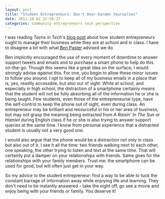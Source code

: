 ```yaml
---
layout: post
title: "Student Entrepreneurs: Don't Over-burden Yourselves"
date: 2011-10-02 22:50:27
categories: community entrepreneurs tech perspective
---
```


I was reading _Teens in Tech_'s [blog post](http://teensintech.com/blog/2011/10/social-business-math-class/) about how student entrepreneurs ought to manage their business while they are at school and in class. I have to disagree a bit with what [Ben Paster](http://twitter.com/benpaster) advised we do.

Ben implicitly encouraged the use of every moment of downtime to answer support tweets and emails and to purchase a smart phone to help do this on-the-go. Though this seems like a great idea on the surface, I would strongly advise _against_ this. For one, you begin to allow these minor issues to follow you around. I opt to keep all of my business emails in a place that is, yes, readily accessible, but also out of sight. While at school, and especially in high school, the distraction of a smartphone certainly means that the student will not be fully absorbing all of the information he or she is being taught. Few students, even those of the entrepreneurial type, have the self-control to keep the phone out of sight, even during class. An entrepreneur may be brilliant and resourceful in his or her area of business, but may not grasp the meaning being extracted from _A Raisin' In The Sun_ or _Hamlet_ during English class if he or she is also trying to answer support queries at the same time. I know from personal experience that a distracted student is usually not a very good one.

I would also argue that the phone would be a distraction not only in class but also out of it. I see it all the time: two friends walking next to each other, one speaking, the other trying to listen and text at the same time. That will certainly put a damper on your relationships with friends. Same goes for the relationships with your family members. Trust me: the smartphone can be used for good, but will often just get in your way.

So my advice to the student entrepreneur: find a way to be able to tuck the constant barrage of information away while enjoying life and learning. They don't need to be instantly answered - take the night off, go see a movie and enjoy being with your friends or family. You deserve it!
